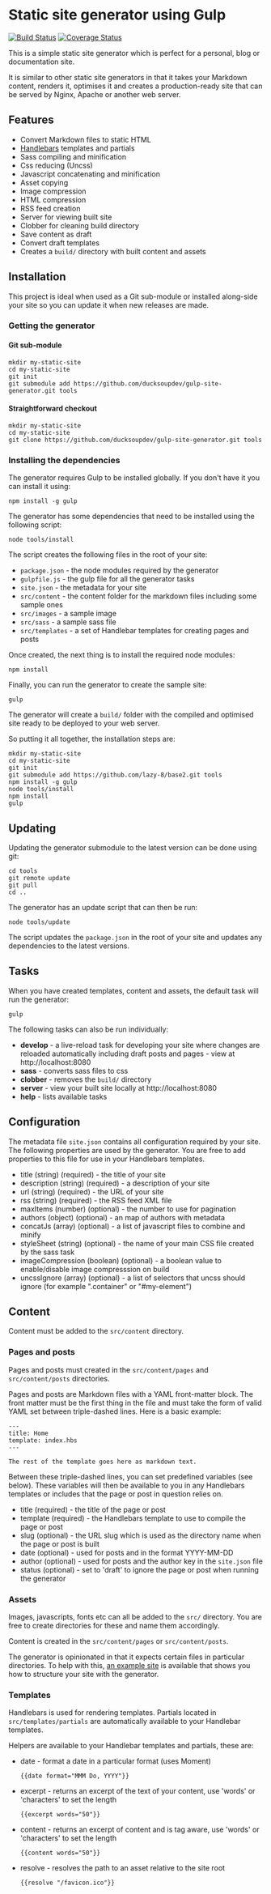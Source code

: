 # Static site generator using Gulp

[![Build Status](https://travis-ci.org/ducksoupdev/gulp-site-generator.svg?branch=master)](https://travis-ci.org/ducksoupdev/gulp-site-generator)
[![Coverage Status](https://coveralls.io/repos/ducksoupdev/gulp-site-generator/badge.svg?branch=master)](https://coveralls.io/r/ducksoupdev/gulp-site-generator?branch=master)

This is a simple static site generator which is perfect for a personal, blog or documentation site.

It is similar to other static site generators in that it takes your Markdown content, renders it, optimises it and creates a production-ready site that can be served by Nginx, Apache or another web server.

## Features

* Convert Markdown files to static HTML
* [Handlebars](http://handlebarsjs.com) templates and partials
* Sass compiling and minification
* Css reducing (Uncss)
* Javascript concatenating and minification
* Asset copying
* Image compression
* HTML compression
* RSS feed creation
* Server for viewing built site
* Clobber for cleaning build directory
* Save content as draft
* Convert draft templates
* Creates a `build/` directory with built content and assets

## Installation

This project is ideal when used as a Git sub-module or installed along-side your site so you can update it when new releases are made.

### Getting the generator

#### Git sub-module

```
mkdir my-static-site
cd my-static-site
git init
git submodule add https://github.com/ducksoupdev/gulp-site-generator.git tools
```

#### Straightforward checkout

```
mkdir my-static-site
cd my-static-site
git clone https://github.com/ducksoupdev/gulp-site-generator.git tools
```

### Installing the dependencies

The generator requires Gulp to be installed globally. If you don't have it you can install it using:

```
npm install -g gulp
```

The generator has some dependencies that need to be installed using the following script:

```
node tools/install
```

The script creates the following files in the root of your site:

* `package.json` - the node modules required by the generator
* `gulpfile.js` - the gulp file for all the generator tasks
* `site.json` - the metadata for your site
* `src/content` - the content folder for the markdown files including some sample ones
* `src/images` - a sample image
* `src/sass` - a sample sass file
* `src/templates` - a set of Handlebar templates for creating pages and posts

Once created, the next thing is to install the required node modules:

```
npm install
```

Finally, you can run the generator to create the sample site:

```
gulp
```

The generator will create a `build/` folder with the compiled and optimised site ready to be deployed to your web server.

So putting it all together, the installation steps are:

```
mkdir my-static-site
cd my-static-site
git init
git submodule add https://github.com/lazy-8/base2.git tools
npm install -g gulp
node tools/install
npm install
gulp
```

## Updating

Updating the generator submodule to the latest version can be done using git:

```
cd tools
git remote update
git pull
cd ..
```

The generator has an update script that can then be run:

```
node tools/update
```

The script updates the `package.json` in the root of your site and updates any dependencies to the latest versions.

## Tasks

When you have created templates, content and assets, the default task will run the generator:

```
gulp
```

The following tasks can also be run individually:

* **develop** - a live-reload task for developing your site where changes are reloaded automatically including draft posts and pages - view at http://localhost:8080
* **sass** - converts sass files to css
* **clobber** - removes the `build/` directory
* **server** - view your built site locally at http://localhost:8080
* **help** - lists available tasks

## Configuration

The metadata file `site.json` contains all configuration required by your site. The following properties are used by the generator.
You are free to add properties to this file for use in your Handlebars templates.

* title (string) (required) - the title of your site
* description (string) (required) - a description of your site
* url (string) (required) - the URL of your site
* rss (string) (required) - the RSS feed XML file
* maxItems (number) (optional) - the number to use for pagination
* authors (object) (optional) - an map of authors with metadata
* concatJs (array) (optional) - a list of javascript files to combine and minify
* styleSheet (string) (optional) - the name of your main CSS file created by the sass task
* imageCompression (boolean) (optional) - a boolean value to enable/disable image compresssion on build
* uncssIgnore (array) (optional) - a list of selectors that uncss should ignore (for example ".container" or "#my-element")

## Content

Content must be added to the `src/content` directory.

### Pages and posts

Pages and posts must created in the `src/content/pages` and `src/content/posts` directories.

Pages and posts are Markdown files with a YAML front-matter block. The front matter must be the first thing in the file and must take the form of valid YAML set between triple-dashed lines. Here is a basic example:

    ---
    title: Home
    template: index.hbs
    ---

    The rest of the template goes here as markdown text.

Between these triple-dashed lines, you can set predefined variables (see below). These variables will then be available to you in any Handlebars templates or includes that the page or post in question relies on.

* title (required) - the title of the page or post
* template (required) - the Handlebars template to use to compile the page or post
* slug (optional) - the URL slug which is used as the directory name when the page or post is built
* date (optional) - used for posts and in the format YYYY-MM-DD
* author (optional) - used for posts and the author key in the `site.json` file
* status (optional) - set to 'draft' to ignore the page or post when running the generator

### Assets

Images, javascripts, fonts etc can all be added to the `src/` directory. You are free to create directories for these and name them accordingly.

Content is created in the `src/content/pages` or `src/content/posts`.

The generator is opinionated in that it expects certain files in particular directories.
To help with this, [an example site](https://github.com/ducksoupdev/gulp-site-generator-example) is available that shows you how to structure your site with the generator.

### Templates

Handlebars is used for rendering templates. Partials located in `src/templates/partials` are automatically available to your Handlebar templates.

Helpers are available to your Handlebar templates and partials, these are:

* date - format a date in a particular format (uses Moment)

    `{{date format="MMM Do, YYYY"}}`

* excerpt - returns an excerpt of the text of your content, use 'words' or 'characters' to set the length

    `{{excerpt words="50"}}`

* content - returns an excerpt of content and is tag aware, use 'words' or 'characters' to set the length

    `{{content words="50"}}`

* resolve - resolves the path to an asset relative to the site root

    `{{resolve "/favicon.ico"}}`